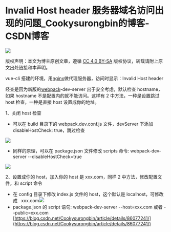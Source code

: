 # Invalid Host header 服务器域名访问出现的问题_Cookysurongbin的博客-CSDN博客
![](https://csdnimg.cn/release/blogv2/dist/pc/img/original.png)

版权声明：本文为博主原创文章，遵循 [CC 4.0 BY-SA](http://creativecommons.org/licenses/by-sa/4.0/) 版权协议，转载请附上原文出处链接和本声明。

vue-cli 搭建的环境，用[nginx](https://so.csdn.net/so/search?q=nginx&spm=1001.2101.3001.7020)做代理服务器，访问时显示：Invalid Host header

经查是因为新版的[webpack](https://so.csdn.net/so/search?q=webpack&spm=1001.2101.3001.7020)-dev-server 出于安全考虑，默认检查 hostname，如果 hostname 不是配置内的就不能访问。这样有 2 中方法，一种是设置跳过 host 检查，一种是直接 host 设置成你的地址。

1、关闭 host 检查

-   可以在 build 目录下的 webpack.dev.conf.js 文件，devServer 下添加 disableHostCheck: true，跳过检查

![](https://img-blog.csdnimg.cn/20190108151400496.png?x-oss-process=image/watermark,type_ZmFuZ3poZW5naGVpdGk,shadow_10,text_aHR0cHM6Ly9ibG9nLmNzZG4ubmV0L0Nvb2t5c3Vyb25nYmlu,size_16,color_FFFFFF,t_70)

-   同样的原理，可以在 package.json 文件修改 scripts 命令: webpack-dev-server --disableHostCheck=true

![](https://img-blog.csdnimg.cn/20190108152321515.png)

2、设置成你的 host，加入你的 host 是 xxx.com，同样 2 中方法，修改配置文件，和 script 命令

-   在 config 目录下修改 index.js 文件的 host，这个默认是 localhost，可修改成   xxx.com![](https://img-blog.csdnimg.cn/20190108152555259.png?x-oss-process=image/watermark,type_ZmFuZ3poZW5naGVpdGk,shadow_10,text_aHR0cHM6Ly9ibG9nLmNzZG4ubmV0L0Nvb2t5c3Vyb25nYmlu,size_16,color_FFFFFF,t_70)
-   package.json 的 script 语句: webpack-dev-server --host=xxx.com 或者 --public=xxx.com 
    [https://blog.csdn.net/Cookysurongbin/article/details/86077241/](https://blog.csdn.net/Cookysurongbin/article/details/86077241/)

